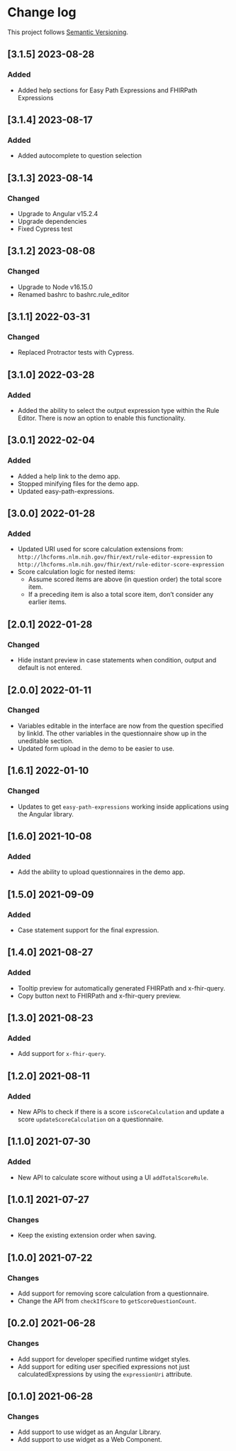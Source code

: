 # Change log

This project follows [Semantic Versioning](http://semver.org/).

## [3.1.5] 2023-08-28
### Added
- Added help sections for Easy Path Expressions and FHIRPath Expressions 

## [3.1.4] 2023-08-17
### Added
- Added autocomplete to question selection 

## [3.1.3] 2023-08-14
### Changed
- Upgrade to Angular v15.2.4
- Upgrade dependencies
- Fixed Cypress test 

## [3.1.2] 2023-08-08
### Changed
- Upgrade to Node v16.15.0
- Renamed bashrc to bashrc.rule_editor 

## [3.1.1] 2022-03-31
### Changed
- Replaced Protractor tests with Cypress.

## [3.1.0] 2022-03-28
### Added
- Added the ability to select the output expression type within the Rule Editor.
  There is now an option to enable this functionality.

## [3.0.1] 2022-02-04
### Added
- Added a help link to the demo app.
- Stopped minifying files for the demo app.
- Updated easy-path-expressions.

## [3.0.0] 2022-01-28
### Added
- Updated URI used for score calculation extensions from:
  `http://lhcforms.nlm.nih.gov/fhir/ext/rule-editor-expression` to
  `http://lhcforms.nlm.nih.gov/fhir/ext/rule-editor-score-expression`
- Score calculation logic for nested items:
  - Assume scored items are above (in question order) the total score item.
  - If a preceding item is also a total score item, don’t consider any earlier
    items.

## [2.0.1] 2022-01-28
### Changed
- Hide instant preview in case statements when condition, output and default is
  not entered.

## [2.0.0] 2022-01-11
### Changed
- Variables editable in the interface are now from the question specified by
  linkId. The other variables in the questionnaire show up in the uneditable
  section.
- Updated form upload in the demo to be easier to use.

## [1.6.1] 2022-01-10
### Changed
- Updates to get `easy-path-expressions` working inside applications using the
  Angular library.

## [1.6.0] 2021-10-08
### Added
- Add the ability to upload questionnaires in the demo app.

## [1.5.0] 2021-09-09
### Added
- Case statement support for the final expression.

## [1.4.0] 2021-08-27
### Added
- Tooltip preview for automatically generated FHIRPath and x-fhir-query.
- Copy button next to FHIRPath and x-fhir-query preview.

## [1.3.0] 2021-08-23
### Added
- Add support for `x-fhir-query`.

## [1.2.0] 2021-08-11
### Added
- New APIs to check if there is a score `isScoreCalculation` and update a score
`updateScoreCalculation` on a questionnaire.

## [1.1.0] 2021-07-30
### Added
- New API to calculate score without using a UI `addTotalScoreRule`.

## [1.0.1] 2021-07-27
### Changes
- Keep the existing extension order when saving.

## [1.0.0] 2021-07-22
### Changes
- Add support for removing score calculation from a questionnaire.
- Change the API from `checkIfScore` to `getScoreQuestionCount`.

## [0.2.0] 2021-06-28
### Changes
- Add support for developer specified runtime widget styles.
- Add support for editing user specified expressions not just
  calculatedExpressions by using the `expressionUri` attribute.

## [0.1.0] 2021-06-28
### Changes
- Add support to use widget as an Angular Library.
- Add support to use widget as a Web Component.
